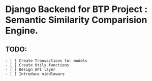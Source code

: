 # Django Backend for BTP Project : Semantic Similarity Comparision Engine.

## TODO:
	- [ ] Create Transactions for models
	- [ ] Create Utils functions
	- [ ] Design API layer
	- [ ] Introduce middleware








